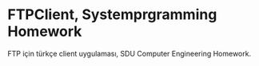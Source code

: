 # FTPClient, Systemprgramming Homework
FTP için türkçe client uygulaması, SDU Computer Engineering Homework. 
